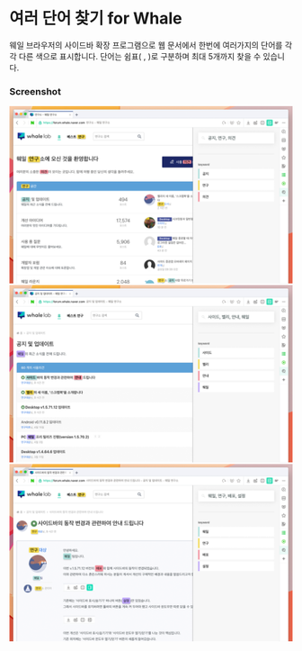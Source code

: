 # 여러 단어 찾기 for Whale
웨일 브라우저의 사이드바 확장 프로그램으로 웹 문서에서 한번에 여러가지의 단어를 각각 다른 색으로 표시합니다.
단어는 쉼표( , )로 구분하며 최대 5개까지 찾을 수 있습니다.

### Screenshot
![Capture](/src/imgs/screenshot-1.png)
![Capture](/src/imgs/screenshot-2.png)
![Capture](/src/imgs/screenshot-3.png)